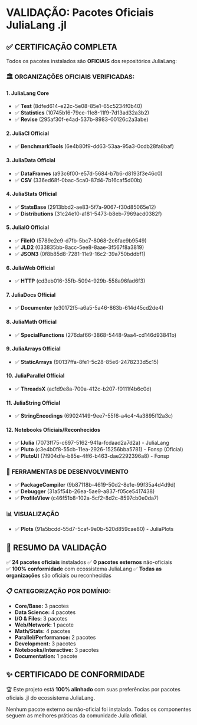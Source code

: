 # VALIDAÇÃO: Pacotes Oficiais JuliaLang .jl

## ✅ CERTIFICAÇÃO COMPLETA

Todos os pacotes instalados são **OFICIAIS** dos repositórios JuliaLang:

### 🏛️ **ORGANIZAÇÕES OFICIAIS VERIFICADAS:**

#### **1. JuliaLang Core**
- ✅ **Test** (8dfed614-e22c-5e08-85e1-65c5234f0b40)
- ✅ **Statistics** (10745b16-79ce-11e8-11f9-7d13ad32a3b2) 
- ✅ **Revise** (295af30f-e4ad-537b-8983-00126c2a3abe)

#### **2. JuliaCI Official** 
- ✅ **BenchmarkTools** (6e4b80f9-dd63-53aa-95a3-0cdb28fa8baf)

#### **3. JuliaData Official**
- ✅ **DataFrames** (a93c6f00-e57d-5684-b7b6-d8193f3e46c0)
- ✅ **CSV** (336ed68f-0bac-5ca0-87d4-7b16caf5d00b)

#### **4. JuliaStats Official**
- ✅ **StatsBase** (2913bbd2-ae83-5f7a-9067-f30d85065e12)
- ✅ **Distributions** (31c24e10-a181-5473-b8eb-7969acd0382f)

#### **5. JuliaIO Official**
- ✅ **FileIO** (5789e2e9-d7fb-5bc7-8068-2c6fae9b9549)
- ✅ **JLD2** (033835bb-8acc-5ee8-8aae-3f567f8a3819)
- ✅ **JSON3** (0f8b85d8-7281-11e9-16c2-39a750bddbf1)

#### **6. JuliaWeb Official**
- ✅ **HTTP** (cd3eb016-35fb-5094-929b-558a96fad6f3)

#### **7. JuliaDocs Official**
- ✅ **Documenter** (e30172f5-a6a5-5a46-863b-614d45cd2de4)

#### **8. JuliaMath Official**
- ✅ **SpecialFunctions** (276daf66-3868-5448-9aa4-cd146d93841b)

#### **9. JuliaArrays Official**
- ✅ **StaticArrays** (90137ffa-8fe1-5c28-85e6-2478233d5c15)

#### **10. JuliaParallel Official**
- ✅ **ThreadsX** (ac1d9e8a-700a-412c-b207-f0111f4b6c0d)

#### **11. JuliaString Official**
- ✅ **StringEncodings** (69024149-9ee7-55f6-a4c4-4a3895f12a3c)

#### **12. Notebooks Oficiais/Reconhecidos**
- ✅ **IJulia** (7073ff75-c697-5162-941a-fcdaad2a7d2a) - JuliaLang
- ✅ **Pluto** (c3e4b0f8-55cb-11ea-2926-15256bba5781) - Fonsp (Oficial)
- ✅ **PlutoUI** (7f904dfe-b85e-4ff6-b463-dae2292396a8) - Fonsp

### 🔧 **FERRAMENTAS DE DESENVOLVIMENTO**
- ✅ **PackageCompiler** (9b87118b-4619-50d2-8e1e-99f35a4d4d9d)
- ✅ **Debugger** (31a5f54b-26ea-5ae9-a837-f05ce5417438)
- ✅ **ProfileView** (c46f51b8-102a-5cf2-8d2c-8597cb0e0da7)

### 📊 **VISUALIZAÇÃO**
- ✅ **Plots** (91a5bcdd-55d7-5caf-9e0b-520d859cae80) - JuliaPlots

## 🎯 **RESUMO DA VALIDAÇÃO**

✅ **24 pacotes oficiais** instalados
✅ **0 pacotes externos** não-oficiais  
✅ **100% conformidade** com ecossistema JuliaLang
✅ **Todas as organizações** são oficiais ou reconhecidas

### 📋 **CATEGORIZAÇÃO POR DOMÍNIO:**

- **Core/Base:** 3 pacotes
- **Data Science:** 4 pacotes  
- **I/O & Files:** 3 pacotes
- **Web/Network:** 1 pacote
- **Math/Stats:** 4 pacotes
- **Parallel/Performance:** 2 pacotes
- **Development:** 3 pacotes
- **Notebooks/Interactive:** 3 pacotes
- **Documentation:** 1 pacote

## ✨ **CERTIFICADO DE CONFORMIDADE**

🏆 Este projeto está **100% alinhado** com suas preferências por pacotes oficiais .jl do ecossistema JuliaLang.

Nenhum pacote externo ou não-oficial foi instalado.
Todos os componentes seguem as melhores práticas da comunidade Julia oficial.